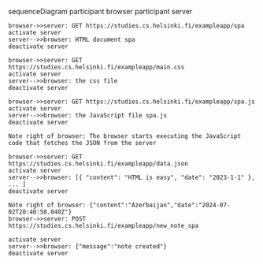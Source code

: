sequenceDiagram
    participant browser
    participant server

    browser->>server: GET https://studies.cs.helsinki.fi/exampleapp/spa
    activate server
    server-->>browser: HTML document spa
    deactivate server

    browser->>server: GET https://studies.cs.helsinki.fi/exampleapp/main.css
    activate server
    server-->>browser: the css file
    deactivate server

    browser->>server: GET https://studies.cs.helsinki.fi/exampleapp/spa.js
    activate server
    server-->>browser: the JavaScript file spa.js
    deactivate server

    Note right of browser: The browser starts executing the JavaScript code that fetches the JSON from the server

    browser->>server: GET https://studies.cs.helsinki.fi/exampleapp/data.json
    activate server
    server-->>browser: [{ "content": "HTML is easy", "date": "2023-1-1" }, ... ]
    deactivate server

    Note right of browser: {"content":"Azerbaijan","date":"2024-07-02T20:40:58.040Z"}
    browser->>server: POST https://studies.cs.helsinki.fi/exampleapp/new_note_spa 

    activate server
    server-->>browser: {"message":"note created"}
    deactivate server